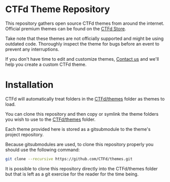 # CTFd Theme Repository

This repository gathers open source CTFd themes from around the internet. Official premium themes can be found on the [CTFd Store](https://ctfd.io/store).

Take note that these themes are not officially supported and might be using outdated code. Thoroughly inspect the theme for bugs before an event to prevent any interruptions.

If you don't have time to edit and customize themes, [Contact us](https://ctfd.io/contact/) and we'll help you create a custom CTFd theme.

# Installation
CTFd will automatically treat folders in the [CTFd/themes](https://github.com/CTFd/CTFd/tree/master/CTFd/themes) folder as themes to load. 

You can clone this repository and then copy or symlink the theme folders you wish to use to the [CTFd/themes](https://github.com/CTFd/CTFd/tree/master/CTFd/themes) folder.

Each theme provided here is stored as a gitsubmodule to the theme's project repository.

Because gitsubmodules are used, to clone this repository properly you should use the following command:

```bash
git clone --recursive https://github.com/CTFd/themes.git
```

It is possible to clone this repository directly into the CTFd/themes folder but that is left as a git exercise for the reader for the time being. 
